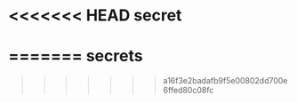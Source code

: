 <<<<<<< HEAD
secret
======
=======
secrets
=======
>>>>>>> a16f3e2badafb9f5e00802dd700e6ffed80c08fc
